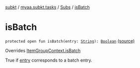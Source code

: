 [subkt](../../index.md) / [myaa.subkt.tasks](../index.md) / [Subs](index.md) / [isBatch](./is-batch.md)

# isBatch

`protected open fun isBatch(entry: `[`String`](https://kotlinlang.org/api/latest/jvm/stdlib/kotlin/-string/index.html)`): `[`Boolean`](https://kotlinlang.org/api/latest/jvm/stdlib/kotlin/-boolean/index.html) [(source)](https://github.com/Myaamori/SubKt/blob/0.1.4/src/main/kotlin/myaa/subkt/tasks/plugin.kt#L338)

Overrides [ItemGroupContext.isBatch](../-item-group-context/is-batch.md)

True if [entry](../-item-group-context/is-batch.md#myaa.subkt.tasks.ItemGroupContext$isBatch(kotlin.String)/entry) corresponds to a batch entry.

